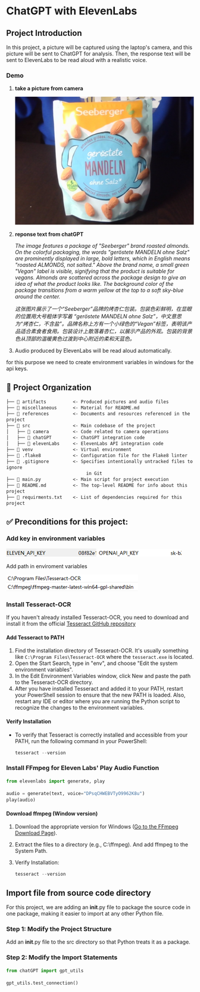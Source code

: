 # ChatGPT with ElevenLabs

## Project Introduction

In this project, a picture will be captured using the laptop's camera, and this picture will be sent to ChatGPT for analysis. Then, the response text will be sent to ElevenLabs to be read aloud with a realistic voice.

### Demo

1. __take a picture from camera__

    ![Alt text](miscellaneous/image/image-3.png)

2. __reponse text from chatGPT__

    *The image features a package of "Seeberger" brand roasted almonds. On the colorful packaging, the words "geröstete MANDELN ohne Salz" are prominently displayed in large, bold letters, which in English means "roasted ALMONDS, not salted." Above the brand name, a small green "Vegan" label is visible, signifying that the product is suitable for vegans. Almonds are scattered across the package design to give an idea of what the product looks like. The background color of the package transitions from a warm yellow at the top to a soft sky-blue around the center.*

    *这张图片展示了一个“Seeberger”品牌的烤杏仁包装。包装色彩鲜明，在显眼的位置用大号粗体字写着 “geröstete MANDELN ohne Salz”，中文意思为“烤杏仁，不含盐”。品牌名称上方有一个小绿色的“Vegan”标签，表明该产品适合素食者食用。包装设计上散落着杏仁，以展示产品的外观。包装的背景色从顶部的温暖黄色过渡到中心附近的柔和天蓝色。*

3. Audio produced by ElevenLabs will be read aloud automatically.

for this purpose we need to create environment variables in windows for the api keys.

📂 Project Organization
------------
    ├── 📂 artifacts          <- Produced pictures and audio files
    ├── 📂 miscellaneous      <- Material for README.md
    ├── 📂 references         <- Documents and resources referenced in the project
    ├── 📂 src                <- Main codebase of the project
    │   ├── 📂 camera         <- Code related to camera operations
    │   ├── 📂 chatGPT        <- ChatGPT integration code
    │   ├── 📂 elevenLabs     <- ElevenLabs API integration code
    ├── 📂 venv               <- Virtual environment
    ├── 📃 .flake8            <- Configuration file for the Flake8 linter
    ├── 📃 .gitignore         <- Specifies intentionally untracked files to ignore
                                  in Git
    ├── 📃 main.py            <- Main script for project execution
    ├── 📃 README.md          <- The top-level README for info about this project
    ├── 📃 requirments.txt    <- List of dependencies required for this project

✅ Preconditions for this project:
------------

### Add key in environment variables

![Alt text](miscellaneous/image/image.png)
![Alt text](miscellaneous/image/image-1.png)

Add path in enviroment variables

![Alt text](miscellaneous/image/image-2.png)

### Install Tesseract-OCR

  If you haven't already installed Tesseract-OCR, you need to download and install it from the official [Tesseract GitHub repository](https://github.com/UB-Mannheim/tesseract/wiki)

  #### Add Tesseract to PATH

  1. Find the installation directory of Tesseract-OCR. It's usually something like `C:\Program Files\Tesseract-OCR` where the `tesseract.exe` is located.
  2. Open the Start Search, type in "env", and choose "Edit the system environment variables".
  3. In the Edit Environment Variables window, click New and paste the path to the Tesseract-OCR directory.
  4. After you have installed Tesseract and added it to your PATH, restart your PowerShell session to ensure that the new PATH is loaded. Also, restart any IDE or editor where you are running the Python script to recognize the changes to the environment variables.

  #### Verify Installation

  - To verify that Tesseract is correctly installed and accessible from your PATH, run the following command in your PowerShell:

    ```powershell
    tesseract --version
    ```

### Install FFmpeg for Eleven Labs' Play Audio Function

```python
from elevenlabs import generate, play

audio = generate(text, voice="DPsqCHWEBVTyO9962K8u")
play(audio)
```

#### Download ffmpeg (Window version)

  1. Download the appropriate version for Windows ([Go to the FFmpeg Download Page](https://github.com/BtbN/FFmpeg-Builds/releases)).

  2. Extract the files to a directory (e.g., C:\ffmpeg). And add ffmpeg to the System Path.

  3. Verify Installation:

      ```powershell
      tesseract --version
      ```

## Import file from source code directory

For this project, we are adding an __init__.py file to package the source code in one package, making it easier to import at any other Python file.

### Step 1: Modify the Project Structure

Add an __init__.py file to the src directory so that Python treats it as a package.

### Step 2: Modify the Import Statements

```python
from chatGPT import gpt_utils

gpt_utils.test_connection()
```
